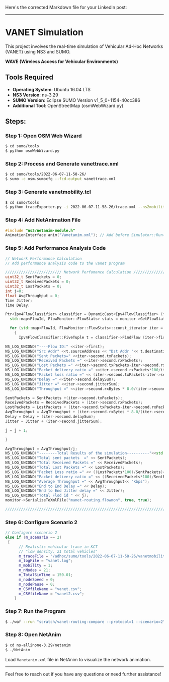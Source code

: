 Here's the corrected Markdown file for your LinkedIn post:

---

# VANET Simulation

This project involves the real-time simulation of Vehicular Ad-Hoc Networks (VANET) using NS3 and SUMO.

**WAVE (Wireless Access for Vehicular Environments)**

## Tools Required

- **Operating System**: Ubuntu 16.04 LTS
- **NS3 Version**: ns-3.29
- **SUMO Version**: Eclipse SUMO Version v1_5_0+1154-40cc386
- **Additional Tool**: OpenStreetMap (osmWebWizard.py)

## Steps:

### Step 1: Open OSM Web Wizard

```bash
$ cd sumo/tools
$ python osmWebWizard.py
```

### Step 2: Process and Generate vanettrace.xml

```bash
$ cd sumo/tools/2022-06-07-11-58-26/
$ sumo -c osm.sumocfg --fcd-output vanettrace.xml
```

### Step 3: Generate vanetmobility.tcl

```bash
$ cd sumo/tools
$ python traceExporter.py -i 2022-06-07-11-58-26/trace.xml --ns2mobility-output=2022-06-07-11-58-26/vanetmobility.tcl
```

### Step 4: Add NetAnimation File

```cpp
#include "ns3/netanim-module.h"
AnimationInterface anim("Vanetanim.xml"); // Add before Simulator::Run();
```

### Step 5: Add Performance Analysis Code

```cpp
// Network Performance Calculation
// Add performance analysis code to the vanet program

///////////////////////// Network Perfomance Calculation ///////////////////////
uint32_t SentPackets = 0;
uint32_t ReceivedPackets = 0;
uint32_t LostPackets = 0;
int j=0;
float AvgThroughput = 0;
Time Jitter;
Time Delay;

Ptr<Ipv4FlowClassifier> classifier = DynamicCast<Ipv4FlowClassifier> (flowmon.GetClassifier ());
  std::map<FlowId, FlowMonitor::FlowStats> stats = monitor->GetFlowStats ();

  for (std::map<FlowId, FlowMonitor::FlowStats>::const_iterator iter = stats.begin (); iter != stats.end (); ++iter)
    {
	  Ipv4FlowClassifier::FiveTuple t = classifier->FindFlow (iter->first);

NS_LOG_UNCOND("----Flow ID:" <<iter->first);
NS_LOG_UNCOND("Src Addr" <<t.sourceAddress << "Dst Addr "<< t.destinationAddress);
NS_LOG_UNCOND("Sent Packets=" <<iter->second.txPackets);
NS_LOG_UNCOND("Received Packets =" <<iter->second.rxPackets);
NS_LOG_UNCOND("Lost Packets =" <<iter->second.txPackets-iter->second.rxPackets);
NS_LOG_UNCOND("Packet delivery ratio =" <<iter->second.rxPackets*100/iter->second.txPackets << "%");
NS_LOG_UNCOND("Packet loss ratio =" << (iter->second.txPackets-iter->second.rxPackets)*100/iter->second.txPackets << "%");
NS_LOG_UNCOND("Delay =" <<iter->second.delaySum);
NS_LOG_UNCOND("Jitter =" <<iter->second.jitterSum);
NS_LOG_UNCOND("Throughput =" <<iter->second.rxBytes * 8.0/(iter->second.timeLastRxPacket.GetSeconds()-iter->second.timeFirstTxPacket.GetSeconds())/1024<<"Kbps");

SentPackets = SentPackets +(iter->second.txPackets);
ReceivedPackets = ReceivedPackets + (iter->second.rxPackets);
LostPackets = LostPackets + (iter->second.txPackets-iter->second.rxPackets);
AvgThroughput = AvgThroughput + (iter->second.rxBytes * 8.0/(iter->second.timeLastRxPacket.GetSeconds()-iter->second.timeFirstTxPacket.GetSeconds())/1024);
Delay = Delay + (iter->second.delaySum);
Jitter = Jitter + (iter->second.jitterSum);

j = j + 1;

}

AvgThroughput = AvgThroughput/j;
NS_LOG_UNCOND("--------Total Results of the simulation----------"<<std::endl);
NS_LOG_UNCOND("Total sent packets  =" << SentPackets);
NS_LOG_UNCOND("Total Received Packets =" << ReceivedPackets);
NS_LOG_UNCOND("Total Lost Packets =" << LostPackets);
NS_LOG_UNCOND("Packet Loss ratio =" << ((LostPackets*100)/SentPackets)<< "%");
NS_LOG_UNCOND("Packet delivery ratio =" << ((ReceivedPackets*100)/SentPackets)<< "%");
NS_LOG_UNCOND("Average Throughput =" << AvgThroughput<< "Kbps");
NS_LOG_UNCOND("End to End Delay =" << Delay);
NS_LOG_UNCOND("End to End Jitter delay =" << Jitter);
NS_LOG_UNCOND("Total Flod id " << j);
monitor->SerializeToXmlFile("manet-routing.flowmon", true, true);

//////////////////////////////////////////////////////////////////////////////////////////////////////////////////////////////
```

### Step 6: Configure Scenario 2

```cpp
// Configure scenario 2
else if (m_scenario == 2)
 {
      // Realistic vehicular trace in KCT
      // "low density, 21 total vehicles"
      m_traceFile = "/adhoc/sumo/tools/2022-06-07-11-58-26/vanetmobility.tcl"; //path to "vanetmobility.tcl" file
      m_logFile = "vanet.log";
      m_mobility = 1;
      m_nNodes = 21;
      m_TotalSimTime = 150.01;
      m_nodeSpeed = 0;
      m_nodePause = 0;
      m_CSVfileName = "vanet.csv";
      m_CSVfileName = "vanet2.csv";
    }

```

### Step 7: Run the Program

```bash
$ ./waf --run "scratch/vanet-routing-compare --protocol=1 --scenario=2"
```

### Step 8: Open NetAnim

```bash
$ cd ns-allinone-3.29/netanim
$ ./NetAnim
```

Load `Vanetanim.xml` file in NetAnim to visualize the network animation.

---

Feel free to reach out if you have any questions or need further assistance!
